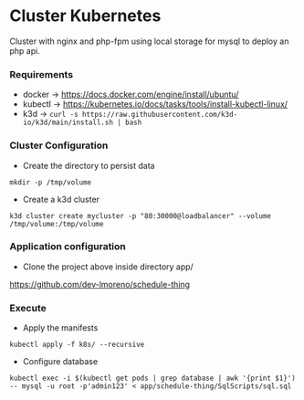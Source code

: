 # Cluster Kubernetes
Cluster with nginx and php-fpm using local storage for mysql to deploy an php api.

### Requirements
- docker   -> https://docs.docker.com/engine/install/ubuntu/
- kubectl  -> https://kubernetes.io/docs/tasks/tools/install-kubectl-linux/
- k3d      -> ```curl -s https://raw.githubusercontent.com/k3d-io/k3d/main/install.sh | bash```

### Cluster Configuration
- Create the directory to persist data
```
mkdir -p /tmp/volume
```
- Create a k3d cluster
```
k3d cluster create mycluster -p "80:30000@loadbalancer" --volume /tmp/volume:/tmp/volume
```

### Application configuration
- Clone the project above inside directory app/ 

https://github.com/dev-lmoreno/schedule-thing

### Execute

- Apply the manifests
```
kubectl apply -f k8s/ --recursive
```

- Configure database
```
kubectl exec -i $(kubectl get pods | grep database | awk '{print $1}') -- mysql -u root -p'admin123' < app/schedule-thing/SqlScripts/sql.sql
```
